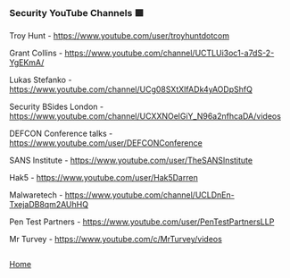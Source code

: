 ### Security YouTube Channels 🟥

Troy Hunt - https://www.youtube.com/user/troyhuntdotcom

Grant Collins - https://www.youtube.com/channel/UCTLUi3oc1-a7dS-2-YgEKmA/

Lukas Stefanko - https://www.youtube.com/channel/UCg08SXtXlfADk4yAODpShfQ

Security BSides London - https://www.youtube.com/channel/UCXXNOelGiY_N96a2nfhcaDA/videos

DEFCON Conference talks - https://www.youtube.com/user/DEFCONConference

SANS Institute - https://www.youtube.com/user/TheSANSInstitute

Hak5 - https://www.youtube.com/user/Hak5Darren

Malwaretech - https://www.youtube.com/channel/UCLDnEn-TxejaDB8qm2AUhHQ

Pen Test Partners - https://www.youtube.com/user/PenTestPartnersLLP

Mr Turvey - https://www.youtube.com/c/MrTurvey/videos

```

```
[Home](https://github.com/WilliamThomas-sec/Opensource-tools/)
